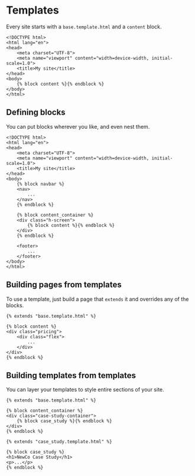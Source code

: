 # Templates

Every site starts with a `base.template.html` and a `content` block.

```html+jinja
<!DOCTYPE html>
<html lang="en">
<head>
    <meta charset="UTF-8">
    <meta name="viewport" content="width=device-width, initial-scale=1.0">
    <title>My site</title>
</head>
<body>
    {% block content %}{% endblock %}
</body>
</html>
```

## Defining blocks

You can put blocks wherever you like, and even nest them.

```html+jinja
<!DOCTYPE html>
<html lang="en">
<head>
    <meta charset="UTF-8">
    <meta name="viewport" content="width=device-width, initial-scale=1.0">
    <title>My site</title>
</head>
<body>
    {% block navbar %}
    <nav>
        ...
    </nav>
    {% endblock %}

    {% block content_container %}
    <div class="h-screen">
        {% block content %}{% endblock %}
    </div>
    {% endblock %}

    <footer>
        ...
    </footer>
</body>
</html>
```

## Building pages from templates

To use a template, just build a page that `extends` it and overrides any of the blocks.

```html+jinja
{% extends "base.template.html" %}

{% block content %}
<div class="pricing">
    <div class="flex">
        ...
    </div>
</div>
{% endblock %}
```

## Building templates from templates

You can layer your templates to style entire sections of your site.

```html+jinja
{% extends "base.template.html" %}

{% block content_container %}
<div class="case-study-container">
    {% block case_study %}{% endblock %}
</div>
{% endblock %}
```

```html+jinja
{% extends "case_study.template.html" %}

{% block case_study %}
<h1>NewCo Case Study</h1>
<p>...</p>
{% endblock %}
```
